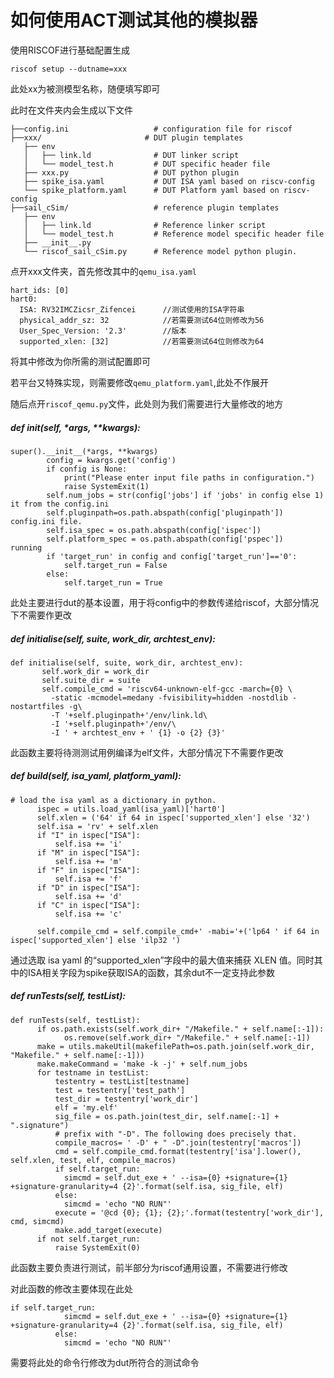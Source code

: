 # 如何使用ACT测试其他的模拟器

使用RISCOF进行基础配置生成

```
riscof setup --dutname=xxx
```

此处xx为被测模型名称，随便填写即可

此时在文件夹内会生成以下文件

```
├──config.ini                   # configuration file for riscof
├──xxx/                       # DUT plugin templates
   ├── env
   │   ├── link.ld              # DUT linker script
   │   └── model_test.h         # DUT specific header file
   ├── xxx.py                   # DUT python plugin
   ├── spike_isa.yaml           # DUT ISA yaml based on riscv-config
   └── spike_platform.yaml      # DUT Platform yaml based on riscv-config
├──sail_cSim/                   # reference plugin templates
   ├── env
   │   ├── link.ld              # Reference linker script
   │   └── model_test.h         # Reference model specific header file
   ├── __init__.py
   └── riscof_sail_cSim.py      # Reference model python plugin.
```

点开xxx文件夹，首先修改其中的`qemu_isa.yaml`

```
hart_ids: [0]
hart0:
  ISA: RV32IMCZicsr_Zifencei      //测试使用的ISA字符串
  physical_addr_sz: 32            //若需要测试64位则修改为56
  User_Spec_Version: '2.3'        //版本
  supported_xlen: [32]            //若需要测试64位则修改为64
```

将其中修改为你所需的测试配置即可

若平台又特殊实现，则需要修改`qemu_platform.yaml`,此处不作展开

随后点开`riscof_qemu.py`文件，此处则为我们需要进行大量修改的地方



##### def __init__(self, *args, **kwargs):

```
super().__init__(*args, **kwargs)
        config = kwargs.get('config')
        if config is None:
            print("Please enter input file paths in configuration.")
            raise SystemExit(1)
        self.num_jobs = str(config['jobs'] if 'jobs' in config else 1)
it from the config.ini
        self.pluginpath=os.path.abspath(config['pluginpath'])
config.ini file.
        self.isa_spec = os.path.abspath(config['ispec'])
        self.platform_spec = os.path.abspath(config['pspec'])
running
        if 'target_run' in config and config['target_run']=='0':
            self.target_run = False
        else:
            self.target_run = True
```

此处主要进行dut的基本设置，用于将config中的参数传递给riscof，大部分情况下不需要作更改



##### def initialise(self, suite, work_dir, archtest_env):

```
def initialise(self, suite, work_dir, archtest_env):
       self.work_dir = work_dir
       self.suite_dir = suite
       self.compile_cmd = 'riscv64-unknown-elf-gcc -march={0} \
         -static -mcmodel=medany -fvisibility=hidden -nostdlib -nostartfiles -g\
         -T '+self.pluginpath+'/env/link.ld\
         -I '+self.pluginpath+'/env/\
         -I ' + archtest_env + ' {1} -o {2} {3}'
```

此函数主要将待测测试用例编译为elf文件，大部分情况下不需要作更改

##### def build(self, isa_yaml, platform_yaml):

```
# load the isa yaml as a dictionary in python.
      ispec = utils.load_yaml(isa_yaml)['hart0']
      self.xlen = ('64' if 64 in ispec['supported_xlen'] else '32')
      self.isa = 'rv' + self.xlen
      if "I" in ispec["ISA"]:
          self.isa += 'i'
      if "M" in ispec["ISA"]:
          self.isa += 'm'
      if "F" in ispec["ISA"]:
          self.isa += 'f'
      if "D" in ispec["ISA"]:
          self.isa += 'd'
      if "C" in ispec["ISA"]:
          self.isa += 'c'

      self.compile_cmd = self.compile_cmd+' -mabi='+('lp64 ' if 64 in ispec['supported_xlen'] else 'ilp32 ')
```

通过选取 isa yaml 的“supported_xlen”字段中的最大值来捕获 XLEN 值。同时其中的ISA相关字段为spike获取ISA的函数，其余dut不一定支持此参数

##### def runTests(self, testList):

```
def runTests(self, testList):
      if os.path.exists(self.work_dir+ "/Makefile." + self.name[:-1]):
            os.remove(self.work_dir+ "/Makefile." + self.name[:-1])
      make = utils.makeUtil(makefilePath=os.path.join(self.work_dir, "Makefile." + self.name[:-1]))
      make.makeCommand = 'make -k -j' + self.num_jobs
      for testname in testList:
          testentry = testList[testname]
          test = testentry['test_path']
          test_dir = testentry['work_dir']
          elf = 'my.elf'
          sig_file = os.path.join(test_dir, self.name[:-1] + ".signature")
          # prefix with "-D". The following does precisely that.
          compile_macros= ' -D' + " -D".join(testentry['macros'])
          cmd = self.compile_cmd.format(testentry['isa'].lower(), self.xlen, test, elf, compile_macros)
          if self.target_run:
            simcmd = self.dut_exe + ' --isa={0} +signature={1} +signature-granularity=4 {2}'.format(self.isa, sig_file, elf)
          else:
            simcmd = 'echo "NO RUN"'
          execute = '@cd {0}; {1}; {2};'.format(testentry['work_dir'], cmd, simcmd)
          make.add_target(execute)
      if not self.target_run:
          raise SystemExit(0)
```

此函数主要负责进行测试，前半部分为riscof通用设置，不需要进行修改

对此函数的修改主要体现在此处

```
if self.target_run:
            simcmd = self.dut_exe + ' --isa={0} +signature={1} +signature-granularity=4 {2}'.format(self.isa, sig_file, elf)
          else:
            simcmd = 'echo "NO RUN"'
```

需要将此处的命令行修改为dut所符合的测试命令
